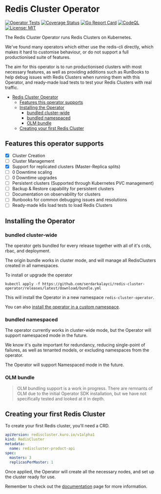 # Redis Cluster Operator

[![Operator Tests](https://github.com/serdarkalayci/redis-cluster-operator/actions/workflows/operator.yml/badge.svg)](https://github.com/serdarkalayci/redis-cluster-operator/actions/workflows/operator.yml)   [![Coverage Status](https://coveralls.io/repos/github/serdarkalayci/redis-cluster-operator/badge.svg?branch=main)](https://coveralls.io/github/serdarkalayci/redis-cluster-operator?branch=main)   [![Go Report Card](https://goreportcard.com/badge/github.com/serdarkalayci/redis-cluster-operator)](https://goreportcard.com/report/github.com/serdarkalayci/redis-cluster-operator)   [![CodeQL](https://github.com/serdarkalayci/redis-cluster-operator/actions/workflows/codeql.yml/badge.svg)](https://github.com/serdarkalayci/redis-cluster-operator/actions/workflows/codeql.yml)   [![License: MIT](https://img.shields.io/badge/License-MIT-yellow.svg)](https://opensource.org/licenses/MIT)

The Redis Cluster Operator runs Redis Clusters on Kubernetes.

We've found many operators which either use the redis-cli directly, which makes it hard to customise
behaviour, or do not support a full productionised suite of features.

The aim for this operator is to run productionised clusters with most necessary features, 
as well as providing additions such as RunBooks to help debug issues with Redis Clusters 
when running them with this Operator, and ready-made load tests to test your Redis Clusters with real traffic.

- [Redis Cluster Operator](#redis-cluster-operator)
  - [Features this operator supports](#features-this-operator-supports)
  - [Installing the Operator](#installing-the-operator)
    - [bundled cluster-wide](#bundled-cluster-wide)
    - [bundled namespaced](#bundled-namespaced)
    - [OLM bundle](#olm-bundle)
  - [Creating your first Redis Cluster](#creating-your-first-redis-cluster)

## Features this operator supports
- [x] Cluster Creation
- [ ] Cluster Management
- [x] Support for replicated clusters (Master-Replica splits)
- [ ] 0 Downtime scaling
- [ ] 0 Downtime upgrades
- [ ] Persistent clusters (Supported through Kubernetes PVC management)
- [ ] Backup & Restore capability for persistent clusters
- [ ] Documentation on observability for clusters
- [ ] Runbooks for common debugging issues and resolutions
- [ ] Ready-made k6s load tests to load Redis Clusters

## Installing the Operator

### bundled cluster-wide

The operator gets bundled for every release together with all of it's crds, rbac, and deployment.

The origin bundle works in cluster mode, and will manage all RedisClusters created in all namespaces. 

To install or upgrade the operator 
```shell
kubectl apply -f https://github.com/serdarkalayci/redis-cluster-operator/releases/latest/download/bundle.yml
```

This will install the Operator in a new namespace `redis-cluster-operator`. 

You can also [install the operator in a custom namespace](./docs/installing-in-a-custom-namespace.md).

### bundled namespaced

The operator currently works in cluster-wide mode, but the Operator will support namespaced mode in the future.

We know it's quite important for redundancy, reducing single-point of failures, 
as well as tenanted models, or excluding namespaces from the operator.

The Operator will support Namespaced mode in the future.

### OLM bundle

> OLM bundling support is a work in progress. 
> There are remnants of OLM due to the initial Operator SDK installation, 
> but we have not specifically tested and looked at it in depth.

## Creating your first Redis Cluster

To create your first Redis cluster, you'll need a CRD.

```yaml
apiVersion: rediscluster.kuro.io/v1alpha1
kind: RedisCluster
metadata:
  name: rediscluster-product-api
spec:
  masters: 3
  replicasPerMaster: 1
```

Once applied, the Operator will create all the necessary nodes, and set up the cluster ready for use.

Remember to check out the [documentation](./docs/home.md) page for more information.
